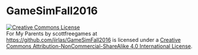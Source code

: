 # GameSimFall2016
<a rel="license" href="http://creativecommons.org/licenses/by-nc-sa/4.0/"><img alt="Creative Commons License" style="border-width:0" src="https://i.creativecommons.org/l/by-nc-sa/4.0/88x31.png" /></a><br /><span xmlns:dct="http://purl.org/dc/terms/" property="dct:title">For My Parents</span> by scottfreegames at <a xmlns:cc="http://creativecommons.org/ns#" href="https://github.com/iirlas/GameSimFall2016" property="cc:attributionName" rel="cc:attributionURL">https://github.com/iirlas/GameSimFall2016</a> is licensed under a <a rel="license" href="http://creativecommons.org/licenses/by-nc-sa/4.0/">Creative Commons Attribution-NonCommercial-ShareAlike 4.0 International License</a>.
